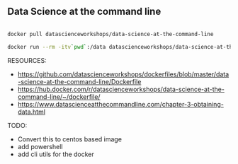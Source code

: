 ## Data Science at the command line

```sh

docker pull datascienceworkshops/data-science-at-the-command-line

docker run --rm -itv`pwd`:/data datascienceworkshops/data-science-at-the-command-line

```




RESOURCES:

- https://github.com/datascienceworkshops/dockerfiles/blob/master/data-science-at-the-command-line/Dockerfile
- https://hub.docker.com/r/datascienceworkshops/data-science-at-the-command-line/~/dockerfile/
- https://www.datascienceatthecommandline.com/chapter-3-obtaining-data.html


TODO:

- Convert this to centos based image
- add powershell 
- add cli utils for the docker 
